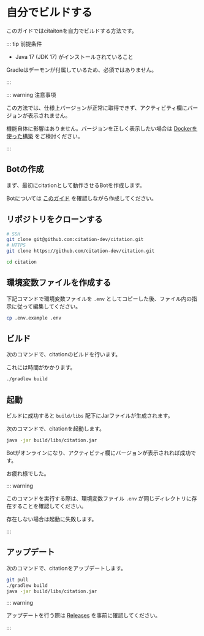 # 自分でビルドする

このガイドではcitaitonを自力でビルドする方法です。

::: tip 前提条件

- Java 17 (JDK 17) がインストールされていること

Gradleはデーモンが付属しているため、必須ではありません。

:::

::: warning 注意事項

この方法では、仕様上バージョンが正常に取得できず、アクティビティ欄にバージョンが表示されません。

機能自体に影響はありません。バージョンを正しく表示したい場合は [Dockerを使った構築](docker.md) をご検討ください。

:::

## Botの作成

まず、最初にcitationとして動作させるBotを作成します。

Botについては [このガイド](create-bot.md) を確認しながら作成してください。

## リポジトリをクローンする

```sh
# SSH 
git clone git@github.com:citation-dev/citation.git
# HTTPS
git clone https://github.com/citation-dev/citation.git

cd citation
```

## 環境変数ファイルを作成する

下記コマンドで環境変数ファイルを `.env` としてコピーした後、ファイル内の指示に従って編集してください。

```sh 
cp .env.example .env
```

## ビルド

次のコマンドで、citationのビルドを行います。

これには時間がかかります。

```sh 
./gradlew build
```

## 起動

ビルドに成功すると `build/libs` 配下にJarファイルが生成されます。

次のコマンドで、citationを起動します。

```sh
java -jar build/libs/citation.jar
```

Botがオンラインになり、アクティビティ欄にバージョンが表示されれば成功です。

お疲れ様でした。

::: warning 

このコマンドを実行する際は、環境変数ファイル `.env` が同じディレクトリに存在することを確認してください。

存在しない場合は起動に失敗します。

:::

## アップデート

次のコマンドで、citationをアップデートします。

```sh
git pull
./gradlew build
java -jar build/libs/citation.jar
```

::: warning

アップデートを行う際は [Releases](https://github.com/citation-dev/citation/releases) を事前に確認してください。

:::
